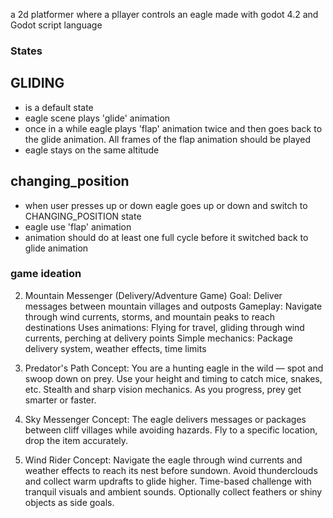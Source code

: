 a 2d platformer where a pllayer controls an eagle
made with godot 4.2 and Godot script language

### States

## GLIDING 
- is a default state
- eagle scene plays 'glide' animation 
- once in a while eagle plays 'flap' animation twice and then goes back to the glide animation. All frames of the flap animation should be played
- eagle stays on the same altitude


## changing_position 
- when user presses up or down eagle goes up or down and switch to CHANGING_POSITION state
- eagle use 'flap' animation
- animation should do at least one full cycle before it switched back to glide animation


### game ideation

2. Mountain Messenger (Delivery/Adventure Game)
Goal: Deliver messages between mountain villages and outposts
Gameplay: Navigate through wind currents, storms, and mountain peaks to reach destinations
Uses animations: Flying for travel, gliding through wind currents, perching at delivery points
Simple mechanics: Package delivery system, weather effects, time limits

4. Predator's Path
Concept: You are a hunting eagle in the wild — spot and swoop down on prey.
Use your height and timing to catch mice, snakes, etc.
Stealth and sharp vision mechanics.
As you progress, prey get smarter or faster.

2. Sky Messenger
Concept: The eagle delivers messages or packages between cliff villages while avoiding hazards.
Fly to a specific location, drop the item accurately.

1. Wind Rider
Concept: Navigate the eagle through wind currents and weather effects to reach its nest before sundown.
Avoid thunderclouds and collect warm updrafts to glide higher.
Time-based challenge with tranquil visuals and ambient sounds.
Optionally collect feathers or shiny objects as side goals.

